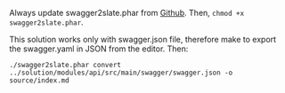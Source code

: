 Always update swagger2slate.phar from [Github](https://github.com/E96/swagger2slate).
Then, `chmod +x swagger2slate.phar`.

This solution works only with swagger.json file, therefore make to export the swagger.yaml in JSON from the editor. Then:
    
    ./swagger2slate.phar convert ../solution/modules/api/src/main/swagger/swagger.json -o source/index.md
